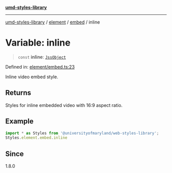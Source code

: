 [**umd-styles-library**](../../../../README.md)

***

[umd-styles-library](../../../../modules.md) / [element](../../../README.md) / [embed](../README.md) / inline

# Variable: inline

> `const` **inline**: [`JssObject`](../../../../utilities/namespaces/transform/type-aliases/JssObject.md)

Defined in: [element/embed.ts:23](https://github.com/UMD-Digital/design-system/blob/2d95010ba8e3e1595ebab66599330577b600c5fb/packages/styles/source/element/embed.ts#L23)

Inline video embed style.

## Returns

Styles for inline embedded video with 16:9 aspect ratio.

## Example

```typescript
import * as Styles from '@universityofmaryland/web-styles-library';
Styles.element.embed.inline
```

## Since

1.8.0
